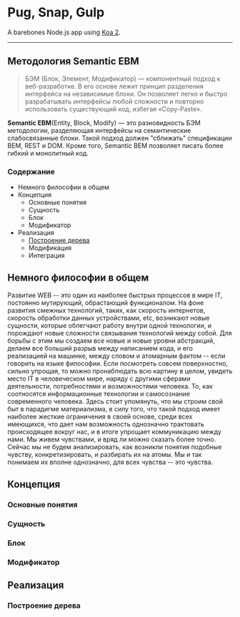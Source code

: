 # Pug, Snap, Gulp 

A barebones Node.js app using [Koa 2](http://koajs.com/).

---

## Методология Semantic EBM

> БЭМ (Блок, Элемент, Модификатор) — компонентный подход к веб-разработке. В его основе лежит принцип разделения интерфейса на независимые блоки. Он позволяет легко и быстро разрабатывать интерфейсы любой сложности и повторно использовать существующий код, избегая «Copy-Paste».

**Semantic EBM**(Entity, Block, Modify) — это разновидность БЭМ методологии, разделяющая интерфейсы на семантические слабосвязанные блоки. Такой подход должен "сближать" спецификации BEM, REST и DOM. Кроме того, Semantic BEM позволяет писать более гибкий и монолитный код.

### Содержание
  - Немного философии в общем
  - Концепция
    - Основные понятия
    - Сущность
    - Блок
    - Модификатор
  - Реализация
    - [Построение дерева](#Построение-дерева)
    - Модификация
    - Интеграция


## Немного философии в общем

Развитие WEB -- это один из наиболее быстрых процессов в мире IT, постоянно мутирующий, обрастающий функционалом. На фоне развития смежных технологий, таких, как скорость интернетов, скорость обработки данных устройствами, etc, возникают новые сущности, которые облегчают работу внутри одной технологии, и порождают новые сложности связывания технологий между собой. Для борьбы с этим мы создаем все новые и новые уровни абстракций, делаем все больший разрыв между написанием кода, и его реализацией на машинке, между словом и атомарным фактом -- если говорить на языке философии.
Если посмотреть совсем поверхностно, сильно упрощая, то можно пронаблюдать всю картину в целом, увидеть место IT в человеческом мире, наряду с другими сферами деятельности, потребностями и возможностями человека. То, как соотносятся информационные технологии и самосознание современного человека.
Здесь стоит упомянуть, что мы строим свой быт в парадигме материализма, в силу того, что такой подход имеет наиболее жесткие ограничения в своей основе, среди всех имеющихся, что дает нам возможность однозначно трактовать происходящее вокруг нас, и в итоге упрощает коммуникацию между нами. Мы живем чувствами, и вряд ли можно сказать более точно. Сейчас мы не будем анализировать, как возникли понятия подобные чувству, конкретизировать, и разбирать их на атомы. Мы и так понимаем их вполне однозначно, для всех чувства -- это чувства. 

## Концепция

### Основные понятия

### Сущность

### Блок

### Модификатор


## Реализация


### Построение дерева


```html
